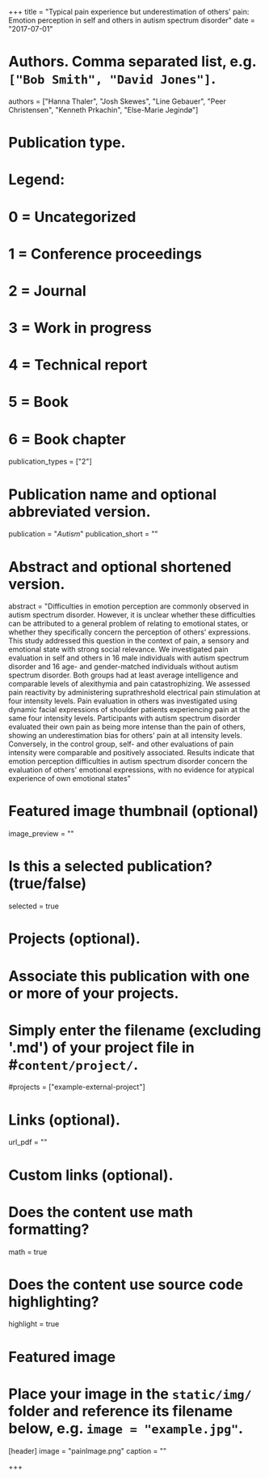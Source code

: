 +++
title = "Typical pain experience but underestimation of others' pain: Emotion perception in self and others in autism spectrum disorder"
date = "2017-07-01"
  
# Authors. Comma separated list, e.g. `["Bob Smith", "David Jones"]`.
authors = ["Hanna Thaler", "Josh Skewes", "Line Gebauer", "Peer Christensen", "Kenneth Prkachin", "Else-Marie Jegindø"]
  
# Publication type.
# Legend:
# 0 = Uncategorized
# 1 = Conference proceedings
# 2 = Journal
# 3 = Work in progress
# 4 = Technical report
# 5 = Book
# 6 = Book chapter
publication_types = ["2"]
  
# Publication name and optional abbreviated version.
publication = "*Autism*"
publication_short = ""
  
# Abstract and optional shortened version.
abstract = "Difficulties in emotion perception are commonly observed in autism spectrum disorder. However, it is unclear whether these difficulties can be attributed to a general problem of relating to emotional states, or whether they specifically concern the perception of others' expressions. This study addressed this question in the context of pain, a sensory and emotional state with strong social relevance. We investigated pain evaluation in self and others in 16 male individuals with autism spectrum disorder and 16 age- and gender-matched individuals without autism spectrum disorder. Both groups had at least average intelligence and comparable levels of alexithymia and pain catastrophizing. We assessed pain reactivity by administering suprathreshold electrical pain stimulation at four intensity levels. Pain evaluation in others was investigated using dynamic facial expressions of shoulder patients experiencing pain at the same four intensity levels. Participants with autism spectrum disorder evaluated their own pain as being more intense than the pain of others, showing an underestimation bias for others' pain at all intensity levels. Conversely, in the control group, self- and other evaluations of pain intensity were comparable and positively associated. Results indicate that emotion perception difficulties in autism spectrum disorder concern the evaluation of others' emotional expressions, with no evidence for atypical experience of own emotional states"
  
# Featured image thumbnail (optional)
image_preview = ""
  
# Is this a selected publication? (true/false)
selected = true
  
# Projects (optional).
# Associate this publication with one or more of your projects.
# Simply enter the filename (excluding '.md') of your project file in #`content/project/`.
#projects = ["example-external-project"]
  
# Links (optional).
url_pdf = ""
  
  
  # Custom links (optional).
  
  # Does the content use math formatting?
  math = true
  
  # Does the content use source code highlighting?
  highlight = true
  
  # Featured image
  # Place your image in the `static/img/` folder and reference its filename below, e.g. `image = "example.jpg"`.
  [header]
  image = "painImage.png"
  caption = ""
  
+++
    